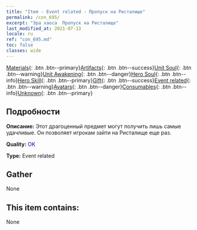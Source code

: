 ```yaml
---
title: "Item - Event related - Пропуск на Ристалище"
permalink: /con_695/
excerpt: "Эра хаоса  Пропуск на Ристалище"
last_modified_at: 2021-07-13
locale: ru
ref: "con_695.md"
toc: false
classes: wide
---
```

 [Materials](/ItemsRU/){: .btn .btn--primary}[Artifacts](/ItemsRU/Artifacts/){: .btn .btn--success}[Unit Soul](/ItemsRU/UnitSoul/){: .btn .btn--warning}[Unit Awakening](/ItemsRU/UnitAwakening/){: .btn .btn--danger}[Hero Soul](/ItemsRU/HeroSoul/){: .btn .btn--info}[Hero Skill](/ItemsRU/HeroSkill/){: .btn .btn--primary}[Gift](/ItemsRU/Gift/){: .btn .btn--success}[Event related](/ItemsRU/Events/){: .btn .btn--warning}[Avatars](/ItemsRU/Avatars/){: .btn .btn--danger}[Consumables](/ItemsRU/Consumables/){: .btn .btn--info}[Unknown](/ItemsRU/Unknown/){: .btn .btn--primary}

## Подробности
 **Описание:** Этот драгоценный предмет могут получить лишь самые удачливые. Он позволяет игрокам зайти на Ристалище еще раз.

 **Quality:** <span style="color: #0000CD">OK</span>

 **Type:** Event related

## Gather

  None

## This item contains:

  None

